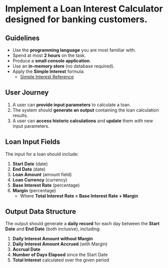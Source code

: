# Implement a **Loan Interest Calculator** designed for banking customers.

## Guidelines
- Use the **programming language** you are most familiar with.
- Spend at most **2 hours** on the task.
- Produce a **small console application**.
- Use an **in-memory store** (no database required).
- Apply the **Simple Interest** formula:
  - [Simple Interest Reference](https://www.investopedia.com/terms/s/simple_interest.asp)

## User Journey
1. A user can **provide input parameters** to calculate a loan.
2. The system should **generate an output** containing the loan calculation results.
3. A user can **access historic calculations** and **update** them with new input parameters.

## Loan Input Fields
The input for a loan should include:

1. **Start Date** (date)
2. **End Date** (date)
3. **Loan Amount** (amount field)
4. **Loan Currency** (currency)
5. **Base Interest Rate** (percentage)
6. **Margin** (percentage)
   - Where **Total Interest Rate = Base Interest Rate + Margin**

## Output Data Structure
The output should generate a **daily record** for each day between the **Start Date** and **End Date** (both inclusive), including:

1. **Daily Interest Amount without Margin**
2. **Daily Interest Amount Accrued** (with Margin)
3. **Accrual Date**
4. **Number of Days Elapsed** since the Start Date
5. **Total Interest** calculated over the given period